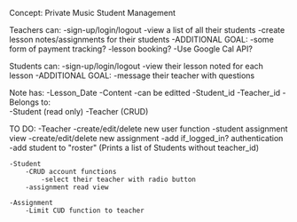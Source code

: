 Concept:
Private Music Student Management 

Teachers can:
    -sign-up/login/logout
    -view a list of all their students
    -create lesson notes/assignments for their students
    -ADDITIONAL GOAL:
        -some form of payment tracking? 
        -lesson booking?
            -Use Google Cal API?

Students can:
    -sign-up/login/logout
    -view their lesson noted for each lesson
    -ADDITIONAL GOAL:
        -message their teacher with questions

Note has:
    -Lesson_Date
    -Content
    -can be editted 
    -Student_id
    -Teacher_id
    -Belongs to:   
        -Student (read only) 
        -Teacher (CRUD)
    
TO DO:
    -Teacher
        -create/edit/delete new user function
        -student assignment view
        -create/edit/delete new assignment
        -add if_logged_in? authentication
        -add student to "roster" (Prints a list of Students without teacher_id)

    -Student
        -CRUD account functions
            -select their teacher with radio button
        -assignment read view

    -Assignment
        -Limit CUD function to teacher

            

